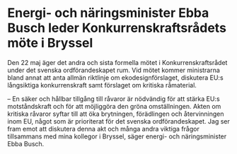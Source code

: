 # Energi- och näringsminister Ebba Busch leder Konkurrenskraftsrådets möte i Bryssel

Den 22 maj äger det andra och sista formella mötet i Konkurrenskraftsrådet under det svenska ordförandeskapet rum. Vid mötet kommer ministrarna bland annat att anta allmän riktlinje om ekodesignförslaget, diskutera EU:s långsiktiga konkurrenskraft samt förslaget om kritiska råmaterial.

– En säker och hållbar tillgång till råvaror är nödvändig för att stärka EU:s motståndskraft och för att möjliggöra den gröna omställningen. Akten om kritiska råvaror syftar till att öka brytningen, förädlingen och återvinningen inom EU, något som är prioriterat för det svenska ordförandeskapet. Jag ser fram emot att diskutera denna akt och många andra viktiga frågor tillsammans med mina kollegor i Bryssel, säger energi- och näringsminister Ebba Busch.
